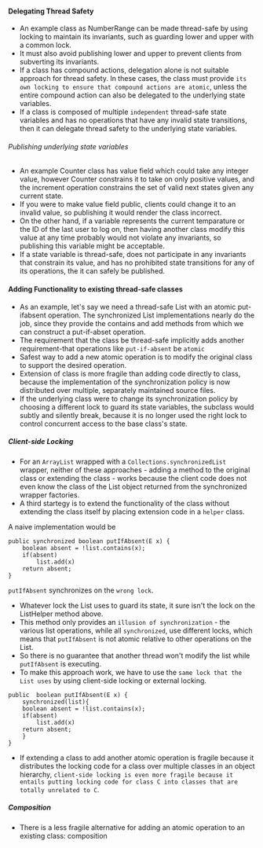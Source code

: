 #### Delegating Thread Safety
- An example class as NumberRange can be made thread-safe by using locking to maintain its invariants, such as guarding lower and upper with a common lock.
- It must also avoid publishing lower and upper to prevent clients from subverting its invariants.
- If a class has compound actions, delegation alone is not suitable approach for thread safety. In these cases, the class must provide `its own locking to ensure that compound actions are atomic`, unless the entire compound action can also be delegated to the underlying state variables.
- If a class is composed of multiple `independent` thread-safe state variables and has no operations that have any invalid state transitions, then it can delegate thread safety to the underlying state variables.
###### Publishing underlying state variables
- An example Counter class has value field which could take any integer value, however Counter constrains it to take on only positive values, and the increment operation constrains the set of valid next states given any current state.
- If you were to make value field public, clients could change it to an invalid value, so publishing it would render the class incorrect. 
- On the other hand, if a variable represents the current temparature or the ID of the last user to log on, then having another class modify this value at any time probably would not violate any invariants, so publishing this variable might be acceptable.
- If a state variable is thread-safe, does not participate in any invariants that constrain its value, and has no prohibited state transitions for any of its operations, the it can safely be published.

#### Adding Functionality to existing thread-safe classes
- As an example, let's say we need a thread-safe List with an atomic put-ifabsent operation. The synchronized List implementations nearly do the job, since they provide the contains and add methods from which we can construct a put-if-abset operation.
- The requirement that the class be thread-safe implicitly adds another requirement-that operations like `put-if-absent` be `atomic`
- Safest way to add a new atomic operation is to modify the original class to support the desired operation.
- Extension of class is more fragile than adding code directly to class, because the implementation of the synchronization policy is now distributed over multiple, separately maintained source files.
- If the underlying class were to change its synchronization policy by choosing a different lock to guard its state variables, the subclass would subtly and silently break, because it is no longer used the right lock to control concurrent access to the base class's state.
##### Client-side Locking
- For an `ArrayList` wrapped with a `Collections.synchronizedList` wrapper, neither of these approaches - adding a method to the original class or extending the class - works because the client code does not even know the class of the List object returned from the synchronized wrapper factories.
- A third startegy is to extend the functionality of the class without extending the class itself by placing extension code in a `helper` class.

A naive implementation would be 

```
public synchronized boolean putIfAbsent(E x) {
    boolean absent = !list.contains(x);
    if(absent)
        list.add(x)
    return absent;
}
```
`putIfAbsent` synchronizes on the `wrong lock`.
- Whatever lock the List uses to guard its state, it sure isn't the lock on the ListHelper method above. 
- This method only provides an `illusion of synchronization` - the various list operations, while all `synchronized`, use different locks, which means that `putIfAbsent` is not atomic relative to other operations on the List.
- So there is no guarantee that another thread won't modify the list while `putIfAbsent` is executing.
- To make this approach work, we have to use the `same lock that the List uses` by using client-side locking or external locking.
```
public  boolean putIfAbsent(E x) {
    synchronized(list){
    boolean absent = !list.contains(x);
    if(absent)
        list.add(x)
    return absent;
    }
}
```
- If extending a class to add another atomic operation is fragile because it distributes the locking code for a class over multiple classes in an object hierarchy, `client-side locking is even more fragile because it entails putting locking code for class C into classes that are totally unrelated to C`.
##### Composition
- There is a less fragile alternative for adding an atomic operation to an existing class: composition

